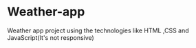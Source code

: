 # Weather-app
Weather app project using the technologies like HTML ,CSS  and JavaScript(It's not responsive)
